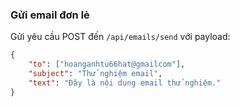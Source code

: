 ### Gửi email đơn lẻ

Gửi yêu cầu POST đến `/api/emails/send` với payload:
```json
{
    "to": ["hoanganhtu66hat@gmailcom"],
    "subject": "Thử nghiệm email",
    "text": "Đây là nội dung email thử nghiệm."
}
```
